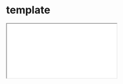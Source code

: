 <style>@import "css/index.css";</style>

# template

<iframe
  src="template"
  class="medium center box-shadow"
  allowfullscreen
></iframe>
